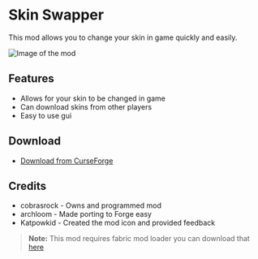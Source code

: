 ﻿# Skin Swapper

This mod allows you to change your skin in game quickly and easily.

![Image of the mod](https://i.imgur.com/DP0SsjW.png)


## Features

- Allows for your skin to be changed in game
- Can download skins from other players
- Easy to use gui

## Download

- [Download from CurseForge](https://www.curseforge.com/minecraft/mc-mods/skin-swapper/files/)
## Credits
- cobrasrock - Owns and programmed mod
- archloom - Made porting to Forge easy
- Katpowkid - Created the mod icon and provided feedback


> **Note:** This mod requires fabric mod loader you can download that [here](https://fabricmc.net/use/)


